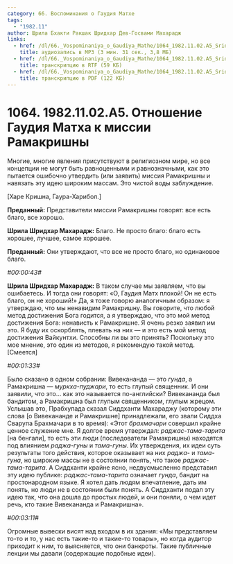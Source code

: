 ```yaml
---
category: 66. Воспоминания о Гаудия Матхе
tags:
  - "1982.11"
author: Шрила Бхакти Ракшак Шридхар Дев-Госвами Махарадж
links:
  - href: /dl/66._Vospominaniya_o_Gaudiya_Mathe/1064_1982.11.02.A5_SridharMj_Otnoshenie_Gaudija_Matha_k_missii_Ramakrishny.mp3
    title: аудиозапись в MP3 (3 мин. 31 сек., 3,8 МБ)
  - href: /dl/66._Vospominaniya_o_Gaudiya_Mathe/1064_1982.11.02.A5_SridharMj_Otnoshenie_Gaudija_Matha_k_missii_Ramakrishny.rtf
    title: транскрипцию в RTF (59 КБ)
  - href: /dl/66._Vospominaniya_o_Gaudiya_Mathe/1064_1982.11.02.A5_SridharMj_Otnoshenie_Gaudija_Matha_k_missii_Ramakrishny.pdf
    title: транскрипцию в PDF (122 КБ)
---
```


# 1064. 1982.11.02.A5. Отношение Гаудия Матха к миссии Рамакришны

Многие, многие явления присутствуют в религиозном мире, но все концепции не могут быть равноценными и равнозначными, как это пытается ошибочно утвердить (или заявить) миссия Рамакришны и навязать эту идею широким массам. Это чистой воды заблуждение.

[Харе Кришна, Гаура-Харибол.]

**Преданный:** Представители миссии Рамакришны говорят: все есть благо, все хорошо.

**Шрила Шридхар Махарадж:** Благо. Не просто благо: благо есть хорошее, лучшее, самое хорошее.

**Преданный:** Они утверждают, что все не просто благо, но одинаковое благо.

*#00:00:43#*

**Шрила Шридхар Махарадж:** В таком случае мы заявляем, что вы ошибаетесь. И тогда они говорят: «О, Гаудия Матх плохой! Он не есть благо, он не хороший!» Да, я тоже говорю аналогичным образом: я утверждаю, что мы ненавидим Рамакришну. Вы говорите, что любой метод достижения Бога годится, а я утверждаю, что это мой метод достижения Бога: ненависть к Рамакришне. Я очень резко заявил им это. Я буду их оскорблять, плевать на них — и это есть мой метод достижения Вайкунтхи. Способны ли вы это принять? Поскольку это мое мнение, это один из методов, я рекомендую такой метод. [Смеется]

*#00:01:33#*

Было сказано в одном собрании: Вивекананда — это *гунда*, а Рамакришна — *муркха-пуджари*, то есть глупый священник. И они заявили, что это… как это называется по-английски? Вивекананда был бандитом, а Рамакришна был глупым священником, глупым жрецом. Услышав это, Прабхупада сказал Сиддханти Махараджу (которому эти слова [о Вивекананде и Рамакришне] принадлежали, его звали Сиддха Сварупа Брахмачари в то время): «Этот *брахмачари* совершил крайне ценное служение мне. Я долгое время утверждал: *раджас-тама-тарита* [на бенгали], то есть эти люди (последователи Рамакришны) находятся под влиянием *раджа-гуны* и *тама-гуны*. Их утверждения, их идеи суть результаты того действия, которое оказывает на них *раджа-* и *тама-гуна*, но широкие массы не в состоянии понять, что такое *раджас-тама-тарита*. А Сиддханти крайне ясно, недвусмысленно представил эту идею публике: *раджас-тама-тарита* означает *гунда*, бандит на простонародном языке. Я хотел дать людям впечатление, дать им понять, но люди не в состоянии были понять. А Сиддханти подал эту идею так, что она дошла до простых людей, и они поняли, о чем идет речь, кто такие Вивекананда и Рамакришна».

*#00:03:11#*

Огромные вывески висят над входом в их здания: «Мы представляем то-то и то, у нас есть такие-то и такие-то товары», но когда аудитор приходит к ним, то выясняется, что они банкроты. Такие публичные лекции мы давали (содержащие подобные идеи).

